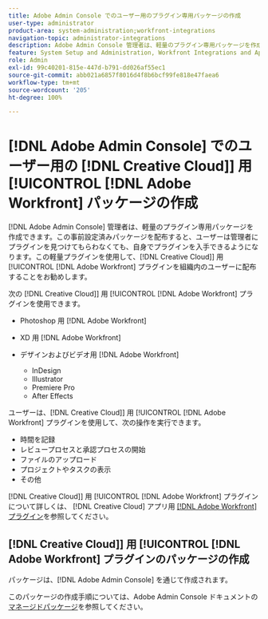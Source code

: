 ```yaml
---
title: Adobe Admin Console でのユーザー用のプラグイン専用パッケージの作成
user-type: administrator
product-area: system-administration;workfront-integrations
navigation-topic: administrator-integrations
description: Adobe Admin Console 管理者は、軽量のプラグイン専用パッケージを作成できます。この事前設定済みパッケージを配布すると、ユーザーは管理者にプラグインを見つけてもらわなくても、自身でプラグインを入手できるようになります。この軽量プラグインを使用して、Creative Cloud 用 Adobe Workfront プラグインを組織内のユーザーに配布することをお勧めします。
feature: System Setup and Administration, Workfront Integrations and Apps
role: Admin
exl-id: 99c40201-815e-447d-b791-dd026af55ec1
source-git-commit: abb021a6857f8016d4f8b6bcf99fe818e47faea6
workflow-type: tm+mt
source-wordcount: '205'
ht-degree: 100%

---
```


# [!DNL Adobe Admin Console] でのユーザー用の [!DNL Creative Cloud]] 用 [!UICONTROL [!DNL Adobe Workfront] パッケージの作成

[!DNL Adobe Admin Console] 管理者は、軽量のプラグイン専用パッケージを作成できます。この事前設定済みパッケージを配布すると、ユーザーは管理者にプラグインを見つけてもらわなくても、自身でプラグインを入手できるようになります。この軽量プラグインを使用して、[!DNL Creative Cloud]] 用 [!UICONTROL [!DNL Adobe Workfront] プラグインを組織内のユーザーに配布することをお勧めします。

次の [!DNL Creative Cloud]] 用 [!UICONTROL [!DNL Adobe Workfront] プラグインを使用できます。

* Photoshop 用 [!DNL Adobe Workfront]
* XD 用 [!DNL Adobe Workfront]
* デザインおよびビデオ用 [!DNL Adobe Workfront]

   * InDesign
   * Illustrator
   * Premiere Pro
   * After Effects

ユーザーは、[!DNL Creative Cloud]] 用 [!UICONTROL [!DNL Adobe Workfront] プラグインを使用して、次の操作を実行できます。

* 時間を記録
* レビュープロセスと承認プロセスの開始
* ファイルのアップロード
* プロジェクトやタスクの表示
* その他

[!DNL Creative Cloud]] 用 [!UICONTROL [!DNL Adobe Workfront] プラグインについて詳しくは、 [!DNL Creative Cloud]  アプリ用 [[!DNL Adobe Workfront]  プラグイン](/help/quicksilver/workfront-integrations-and-apps/adobe-workfront-for-creative-cloud/wf-adobe-cc.md)を参照してください。

## [!DNL Creative Cloud]] 用 [!UICONTROL [!DNL Adobe Workfront] プラグインのパッケージの作成

パッケージは、[!DNL Adobe Admin Console] を通じて作成されます。

このパッケージの作成手順については、Adobe Admin Console ドキュメントの[マネージドパッケージ](https://helpx.adobe.com/jp/enterprise/using/create-nul-packages.html#managed-packages)を参照してください。
